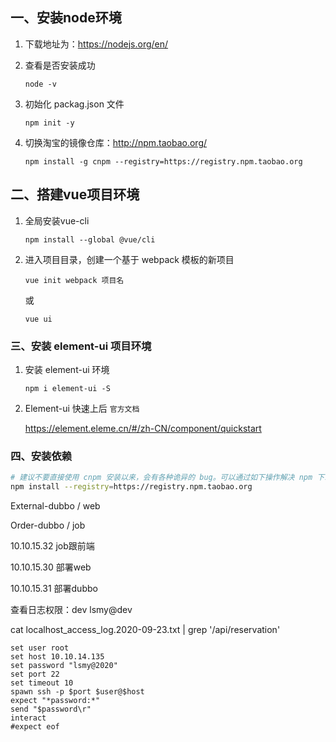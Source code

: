 ## 一、安装node环境

1. 下载地址为：https://nodejs.org/en/

2. 查看是否安装成功

   ```shell
   node -v
   ```
   
3. 初始化 packag.json 文件

   ```shell
   npm init -y	
   ```
   
4. 切换淘宝的镜像仓库：http://npm.taobao.org/		

   ```shell
   npm install -g cnpm --registry=https://registry.npm.taobao.org
   ```


## 二、搭建vue项目环境

1. 全局安装vue-cli

   ```shell
   npm install --global @vue/cli
   ```

2. 进入项目目录，创建一个基于 webpack 模板的新项目

   ```shell
   vue init webpack 项目名
   ```
   
   或
   
   ```
   vue ui
   ```
   
   

### 三、安装 element-ui 项目环境

1. 安装 element-ui 环境

   ```shell
   npm i element-ui -S
   ```

2. Element-ui 快速上后 `官方文档`

   https://element.eleme.cn/#/zh-CN/component/quickstart

### 四、安装依赖

```bash
# 建议不要直接使用 cnpm 安装以来，会有各种诡异的 bug。可以通过如下操作解决 npm 下载速度慢的问题
npm install --registry=https://registry.npm.taobao.org
```





External-dubbo / web

Order-dubbo / job


10.10.15.32 job跟前端

10.10.15.30 部署web

10.10.15.31 部署dubbo

查看日志权限：dev   lsmy@dev

cat localhost_access_log.2020-09-23.txt | grep '/api/reservation'





```
set user root
set host 10.10.14.135
set password "lsmy@2020"
set port 22
set timeout 10
spawn ssh -p $port $user@$host
expect "*password:*"
send "$password\r"
interact
#expect eof
```

